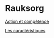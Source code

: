 # Rauksorg

[Action et compétence](Rules/Le_personnage/Action_et_compétence.md)

[Les caractéristiques](Rules/Le_personnage/Les_caractéristiques.md)
